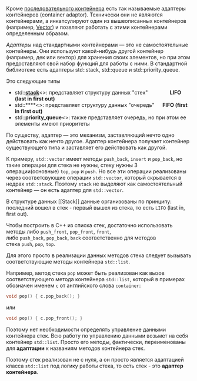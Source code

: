 Кроме [последовательного контейнера](Последовательный%20контейнер%20(sequential%20container).md) есть так называемые адаптеры контейнеров (container adaptor). Технически они не являются контейнерами, а инкапсулируют один из вышеописанных контейнеров (например, [Vector](Vector.md)) и позвляют работать с этими контейнерами определенным образом.

_Адаптеры_ над стандартными контейнерами — это не самостоятельные контейнеры. Они используют какой-нибудь другой контейнер (например, дек или вектор) для хранения своих элементов, но при этом предоставляют свой набор функций для работы с ними. В стандартной библиотеке есть адаптеры std::stack, std::queue и std::priority_queue.

Это следующие типы

- std::**[stack](Stack.md)**<>: представляет структуру данных "стек"     **LIFO (last in first out)**
- std::****<>: представляет структуру данных "очередь"   **FIFO (first in first out)**
- std::**priority_queue**<>: также представляет очередь, но при этом ее элементы имеют приоритеты

По существу, адаптер — это механизм, заставляющий нечто одно действовать как нечто другое. Адаптер контейнера получает контейнер существующего типа и заставляет его действовать как другой.

К примеру, `std::vector` имеет методы `push_back`, `insert` и `pop_back`, но такие операции для стека не нужны, стеку нужны 3 операции(основные) `top`, `pop` и `push`. Но все эти операции реализованы через соответсвующие операции `std::vector`, который скрывается в недрах `std::stack`. Поэтому `stack` не выделяют как самостоятельный контейнер — он есть адаптер для `std::vector`.

В структуре данных [[Stack]] данные организованы по принципу: последний вошел в стек - первый вышел из стека, то есть `LIFO` (last in, first out).

Чтобы построить в C++ из списка стек, достаточно использовать методы либо `push_front`, `pop_front`, `front`, либо `push_back`, `pop_back`, `back` соответственно для методов стека `push`, `pop`, `top`.

Для этого просто в реализации данных методов стека следует вызывать соответствующие методы контейнера `std::list`.

Например, метод стека `pop` может быть реализован как вызов соответствующего метода контейнера `std::list`, который в примерах обозначен именем `c` от английского слова `container`:
```cpp
void pop() { c.pop_back(); }
```
или
```cpp
void pop() { c.pop_front(); }
```
Поэтому нет необходимости определять управление данными контейнера стек. Всю работу по управлению данными возьмет на себя контейнер `std::list`. Просто его методы, фактически, переименованы для **адаптации** к названиям методов контейнера стек.

Поэтому стек реализован не с нуля, а он просто является адаптацией класса `std::list` под логику работы стека, то есть стек - это **адаптер контейнера**.